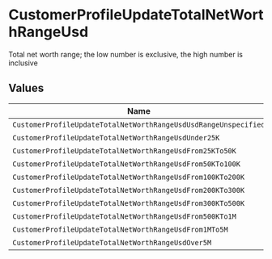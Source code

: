 # CustomerProfileUpdateTotalNetWorthRangeUsd

Total net worth range; the low number is exclusive, the high number is inclusive


## Values

| Name                                                            | Value                                                           |
| --------------------------------------------------------------- | --------------------------------------------------------------- |
| `CustomerProfileUpdateTotalNetWorthRangeUsdUsdRangeUnspecified` | USD_RANGE_UNSPECIFIED                                           |
| `CustomerProfileUpdateTotalNetWorthRangeUsdUnder25K`            | UNDER_25K                                                       |
| `CustomerProfileUpdateTotalNetWorthRangeUsdFrom25KTo50K`        | FROM_25K_TO_50K                                                 |
| `CustomerProfileUpdateTotalNetWorthRangeUsdFrom50KTo100K`       | FROM_50K_TO_100K                                                |
| `CustomerProfileUpdateTotalNetWorthRangeUsdFrom100KTo200K`      | FROM_100K_TO_200K                                               |
| `CustomerProfileUpdateTotalNetWorthRangeUsdFrom200KTo300K`      | FROM_200K_TO_300K                                               |
| `CustomerProfileUpdateTotalNetWorthRangeUsdFrom300KTo500K`      | FROM_300K_TO_500K                                               |
| `CustomerProfileUpdateTotalNetWorthRangeUsdFrom500KTo1M`        | FROM_500K_TO_1M                                                 |
| `CustomerProfileUpdateTotalNetWorthRangeUsdFrom1MTo5M`          | FROM_1M_TO_5M                                                   |
| `CustomerProfileUpdateTotalNetWorthRangeUsdOver5M`              | OVER_5M                                                         |